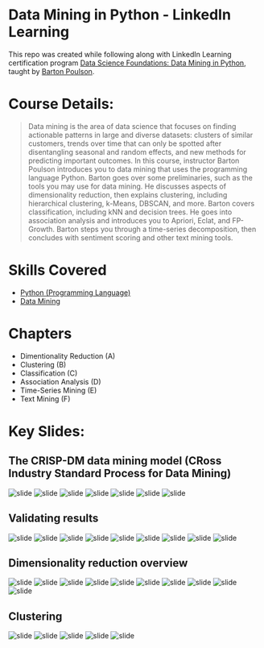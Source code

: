 # Data Mining in Python - LinkedIn Learning

This repo was created while following along with LinkedIn Learning certification program [Data Science Foundations: Data Mining in Python](https://www.linkedin.com/learning/data-science-foundations-data-mining-in-python/the-crisp-dm-data-mining-model?autoAdvance=true&autoSkip=true&autoplay=true&resume=false), taught by [Barton Poulson](https://www.linkedin.com/learning/instructors/barton-poulson).

# Course Details:
>Data mining is the area of data science that focuses on finding actionable patterns in large and diverse datasets: clusters of similar customers, trends over time that can only be spotted after disentangling seasonal and random effects, and new methods for predicting important outcomes. In this course, instructor Barton Poulson introduces you to data mining that uses the programming language Python. Barton goes over some preliminaries, such as the tools you may use for data mining. He discusses aspects of dimensionality reduction, then explains clustering, including hierarchical clustering, k-Means, DBSCAN, and more. Barton covers classification, including kNN and decision trees. He goes into association analysis and introduces you to Apriori, Eclat, and FP-Growth. Barton steps you through a time-series decomposition, then concludes with sentiment scoring and other text mining tools.

# Skills Covered
* [Python (Programming Language)](https://www.linkedin.com/learning/search?keywords=Python%20(Programming%20Language))
* [Data Mining](https://www.linkedin.com/learning/search?keywords=Data%20Mining)

# Chapters
* Dimentionality Reduction (A)
* Clustering (B)
* Classification (C)
* Association Analysis (D)
* Time-Series Mining (E)
* Text Mining (F)

# Key Slides:
## The CRISP-DM data mining model (CRoss Industry Standard Process for Data Mining)
![slide](Images/1.png)
![slide](Images/2.png)
![slide](Images/3.png)
![slide](Images/4.png)
![slide](Images/5.png)
![slide](Images/6.png)
![slide](Images/7.png)

## Validating results
![slide](Images/8.png)
![slide](Images/9.png)
![slide](Images/10.png)
![slide](Images/11.png)
![slide](Images/12.png)
![slide](Images/13.png)
![slide](Images/14.png)
![slide](Images/15.png)
![slide](Images/16.png)

## Dimensionality reduction overview
![slide](Images/17.png)
![slide](Images/18.png)
![slide](Images/19.png)
![slide](Images/20.png)
![slide](Images/21.png)
![slide](Images/22.png)
![slide](Images/23.png)
![slide](Images/24.png)
![slide](Images/25.png)
![slide](Images/26.png)

## Clustering
![slide](Images/27.png)
![slide](Images/28.png)
![slide](Images/29.png)
![slide](Images/30.png)
![slide](Images/31.png)
